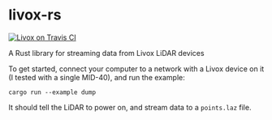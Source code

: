 # livox-rs

[![Livox on Travis CI][travis-image]][travis]

[travis-image]: https://api.travis-ci.com/lkolbly/livox.svg?branch=master
[travis]: https://travis-ci.com/lkolbly/livox

A Rust library for streaming data from Livox LiDAR devices

To get started, connect your computer to a network with a Livox device on it (I tested with a single MID-40), and run the example:
```
cargo run --example dump
```
It should tell the LiDAR to power on, and stream data to a `points.laz` file.
